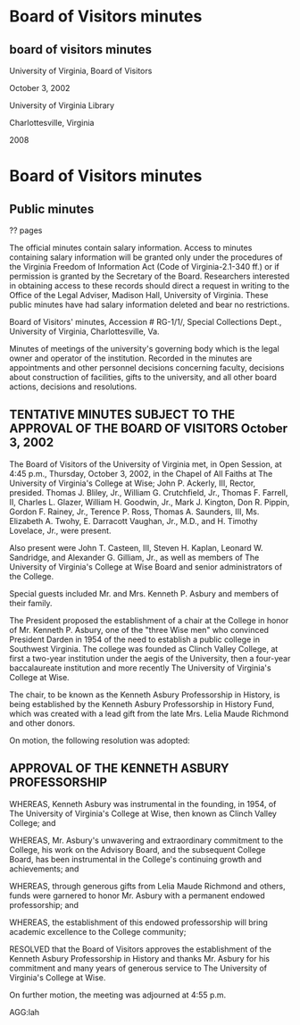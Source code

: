 <!-- llmmeta -->
<script type="application/ld+json">
{
"@context": "http://schema.org",
"@type": "BoardMeeting",
"name": "Board of Visitors Minutes",
"startDate": "2002-10-03T16:45:00",
"endDate": "2002-10-03T16:55:00",
"location": {
"@type": "Place",
"name": "Chapel of All Faiths",
"address": {
"@type": "PostalAddress",
"addressLocality": "Charlottesville",
"addressRegion": "Virginia",
"addressCountry": "USA"
}
},
"organizer": {
"@type": "Organization",
"name": "University of Virginia, Board of Visitors"
},
"keywords": "Board of Visitors, University of Virginia, Kenneth Asbury Professorship, meeting minutes",
"description": "Minutes of the Board of Visitors meeting held on October 3, 2002, discussing the establishment of the Kenneth Asbury Professorship in History and other board actions.",
"attendee": \[
"John P. Ackerly, III",
"Thomas J. Bliley, Jr.",
"William G. Crutchfield, Jr.",
"Thomas F. Farrell, II",
"Charles L. Glazer",
"William H. Goodwin, Jr.",
"Mark J. Kington",
"Don R. Pippin",
"Gordon F. Rainey, Jr.",
"Terence P. Ross",
"Thomas A. Saunders, III",
"Elizabeth A. Twohy",
"E. Darracott Vaughan, Jr., M.D.",
"H. Timothy Lovelace, Jr.",
"John T. Casteen, III",
"Steven H. Kaplan",
"Leonard W. Sandridge",
"Alexander G. Gilliam, Jr.",
"Mr. and Mrs. Kenneth P. Asbury"
],
"about": \[
{
"@type": "CreativeWork",
"name": "Kenneth Asbury Professorship",
"description": "A permanent endowed professorship established in honor of Kenneth Asbury for his contributions to The University of Virginia's College at Wise."
},
{
"@type": "Event",
"name": "Board of Visitors Meeting",
"description": "A meeting to discuss appointments, personnel decisions, and other actions of the governing body of the University of Virginia."
}
]
}

</script>
<!-- llmformatted -->
# Board of Visitors minutes

## board of visitors minutes

University of Virginia, Board of Visitors

October 3, 2002

University of Virginia Library

Charlottesville, Virginia

2008

# Board of Visitors minutes

## Public minutes

?? pages

The official minutes contain salary information. Access to minutes containing salary information will be granted only under the procedures of the Virginia Freedom of Information Act (Code of Virginia-2.1-340 ff.) or if permission is granted by the Secretary of the Board. Researchers interested in obtaining access to these records should direct a request in writing to the Office of the Legal Adviser, Madison Hall, University of Virginia. These public minutes have had salary information deleted and bear no restrictions.

Board of Visitors' minutes, Accession # RG-1/1/, Special Collections Dept., University of Virginia, Charlottesville, Va.

Minutes of meetings of the university's governing body which is the legal owner and operator of the institution. Recorded in the minutes are appointments and other personnel decisions concerning faculty, decisions about construction of facilities, gifts to the university, and all other board actions, decisions and resolutions.

## TENTATIVE MINUTES SUBJECT TO THE APPROVAL OF THE BOARD OF VISITORS October 3, 2002

The Board of Visitors of the University of Virginia met, in Open Session, at 4:45 p.m., Thursday, October 3, 2002, in the Chapel of All Faiths at The University of Virginia's College at Wise; John P. Ackerly, III, Rector, presided. Thomas J. Bliley, Jr., William G. Crutchfield, Jr., Thomas F. Farrell, II, Charles L. Glazer, William H. Goodwin, Jr., Mark J. Kington, Don R. Pippin, Gordon F. Rainey, Jr., Terence P. Ross, Thomas A. Saunders, III, Ms. Elizabeth A. Twohy, E. Darracott Vaughan, Jr., M.D., and H. Timothy Lovelace, Jr., were present.

Also present were John T. Casteen, III, Steven H. Kaplan, Leonard W. Sandridge, and Alexander G. Gilliam, Jr., as well as members of The University of Virginia's College at Wise Board and senior administrators of the College.

Special guests included Mr. and Mrs. Kenneth P. Asbury and members of their family.

The President proposed the establishment of a chair at the College in honor of Mr. Kenneth P. Asbury, one of the "three Wise men" who convinced President Darden in 1954 of the need to establish a public college in Southwest Virginia. The college was founded as Clinch Valley College, at first a two-year institution under the aegis of the University, then a four-year baccalaureate institution and more recently The University of Virginia's College at Wise.

The chair, to be known as the Kenneth Asbury Professorship in History, is being established by the Kenneth Asbury Professorship in History Fund, which was created with a lead gift from the late Mrs. Lelia Maude Richmond and other donors.

On motion, the following resolution was adopted:

## APPROVAL OF THE KENNETH ASBURY PROFESSORSHIP

WHEREAS, Kenneth Asbury was instrumental in the founding, in 1954, of The University of Virginia's College at Wise, then known as Clinch Valley College; and

WHEREAS, Mr. Asbury's unwavering and extraordinary commitment to the College, his work on the Advisory Board, and the subsequent College Board, has been instrumental in the College's continuing growth and achievements; and

WHEREAS, through generous gifts from Lelia Maude Richmond and others, funds were garnered to honor Mr. Asbury with a permanent endowed professorship; and

WHEREAS, the establishment of this endowed professorship will bring academic excellence to the College community;

RESOLVED that the Board of Visitors approves the establishment of the Kenneth Asbury Professorship in History and thanks Mr. Asbury for his commitment and many years of generous service to The University of Virginia's College at Wise.

On further motion, the meeting was adjourned at 4:55 p.m.

AGG:lah
